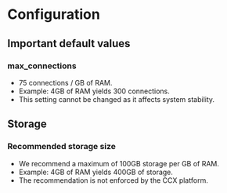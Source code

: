 # Configuration
## Important default values
###  max_connections
* 75 connections / GB of RAM.
* Example: 4GB of RAM yields 300 connections.
* This setting cannot be changed as it affects system stability.

## Storage
### Recommended storage size
* We recommend a maximum of 100GB storage per GB of RAM.
* Example: 4GB of RAM yields 400GB of storage.
* The recommendation is not enforced by the CCX platform.


